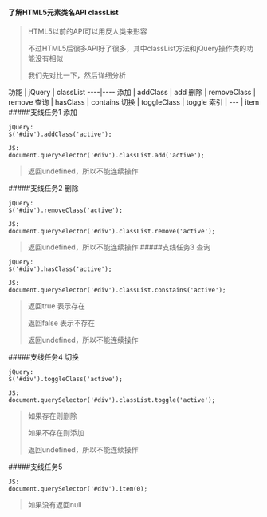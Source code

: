 #### 了解HTML5元素类名API classList

> HTML5以前的API可以用反人类来形容
> 
> 不过HTML5后很多API好了很多，其中classList方法和jQuery操作类的功能没有相似
>
> 我们先对比一下，然后详细分析

功能 | jQuery | classList
----|----
添加 | addClass | add
删除 | removeClass | remove
查询 | hasClass | contains
切换 | toggleClass | toggle
索引 | --- | item
#####支线任务1
添加

```
jQuery:
$('#div').addClass('active');

JS:
document.querySelector('#div').classList.add('active');

```
> 返回undefined，所以不能连续操作

#####支线任务2
删除

```
jQuery:
$('#div').removeClass('active');

JS:
document.querySelector('#div').classList.remove('active');

```
> 返回undefined，所以不能连续操作
#####支线任务3
查询

```
jQuery:
$('#div').hasClass('active');

JS:
document.querySelector('#div').classList.constains('active');

```
> 返回true 表示存在
> 
> 返回false 表示不存在
> 
> 返回undefined，所以不能连续操作

#####支线任务4
切换

```
jQuery:
$('#div').toggleClass('active');

JS:
document.querySelector('#div').classList.toggle('active');

```
> 如果存在则删除
> 
> 如果不存在则添加
> 
> 返回undefined，所以不能连续操作

#####支线任务5
```
JS:
document.querySelector('#div').item(0);

```
> 如果没有返回null
